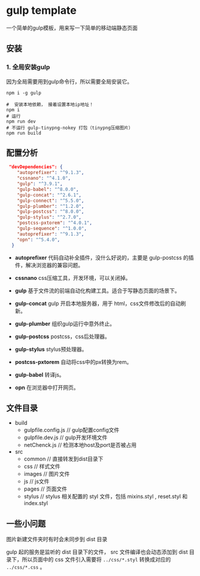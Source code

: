 # gulp template
一个简单的gulp模板，用来写一下简单的移动端静态页面


## 安装
### 1. 全局安装gulp
因为全局需要用到gulp命令行，所以需要全局安装它。
```shell
npm i -g gulp

#  安装本地依赖， 接着设置本地ip地址！
npm i
# 运行
npm run dev
# 不运行 gulp-tinypng-nokey 打包（tinypng压缩图片）
npm run build
```

## 配置分析
```json
 "devDependencies": {
    "autoprefixer": "^9.1.3",
    "cssnano": "^4.1.0",
    "gulp": "^3.9.1",
    "gulp-babel": "^8.0.0",
    "gulp-concat": "^2.6.1",
    "gulp-connect": "^5.5.0",
    "gulp-plumber": "^1.2.0",
    "gulp-postcss": "^8.0.0",
    "gulp-stylus": "^2.7.0",
    "postcss-pxtorem": "^4.0.1",
    "gulp-sequence": "^1.0.0",
    "autoprefixer": "^9.1.3",
    "opn": "^5.4.0",
  }
```

* **autoprefixer** 代码自动补全插件，没什么好说的，主要是 gulp-postcss 的插件，解决浏览器的兼容问题。

* **cssnano** css压缩工具，开发环境，可以关闭掉。

* **gulp** 基于文件流的前端自动化构建工具。适合于写静态页面的场景下。

* **gulp-concat** gulp 开启本地服务器，用于 html，css文件修改后的自动刷新。

* **gulp-plumber** 组织gulp运行中意外终止。

* **gulp-postcss** postcss，css后处理器。

* **gulp-stylus** stylus预处理器。

* **postcss-pxtorem** 自动将css中的px转换为rem。

* **gulp-babel** 转译js。

* **opn** 在浏览器中打开网页。


## 文件目录

- build
  - gulpfile.config.js // gulp配置config文件
  - gulpfile.dev.js    // gulp开发环境文件
  - netChenck.js // 检测本地host及port是否被占用
- src
  - common // 直接转发到dist目录下
  - css // 样式文件
  - images // 图片文件
  - js // js文件
  - pages // 页面文件
  - stylus // stylus 相关配置的 styl 文件，包括 mixins.styl , reset.styl 和 index.styl

## 一些小问题
图片新建文件夹时有时会未同步到 dist 目录

gulp 起的服务是监听的 dist 目录下的文件， src 文件编译也会动态添加到 dist 目录下，所以页面中的 css 文件引入需要将 `../css/*.styl` 转换成对应的 `../css/*.css` 。
